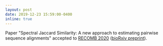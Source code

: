 ```yaml
---
layout: post
date: 2019-12-23 15:59:00-0400
inline: true
---
```


Paper "Spectral Jaccard Similarity: A new approach to estimating pairwise sequence alignments" accepted to <a href="https://www.recomb2020.org/">RECOMB 2020</a> (<a href="https://www.biorxiv.org/content/10.1101/800581v2">bioRxiv preprint</a>).
